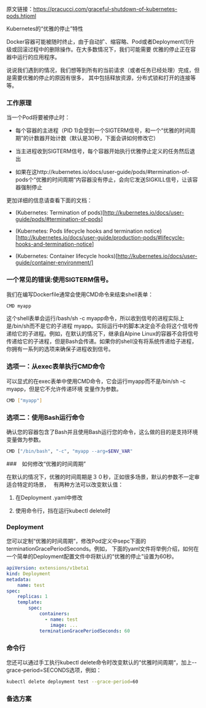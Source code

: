 原文链接：https://pracucci.com/graceful-shutdown-of-kubernetes-pods.htjoml

Kubernetes的“优雅的停止”特性


Docker容器可能被随时终止，由于自动扩、缩容略、Pod或者Deployment(1)升级或回滚过程中的删除操作。在大多数情况下，我们可能需要
优雅的停止正在容器中运行的应用程序。

说说我们遇到的情况，我们想等到所有的当前请求（或者任务已经处理）完成，但是需要优雅的停止的原因有很多，
其中包括释放资源，分布式锁和打开的连接等等。


### 工作原理

当一个Pod将要被停止时：

* 每个容器的主进程（PID 1)会受到一个SIGTERM信号，和一个“优雅的时间周期”的计数器开始计数（默认是30秒，下面会讲如何修改它）

* 当主进程收到SIGTERM信号，每个容器开始执行优雅停止定义的任务然后退出

* 如果在这http://kubernetes.io/docs/user-guide/pods/#termination-of-pods个“优雅的时间周期”内容器没有停止，会向它发送SIGKILL信号，让该容器强制停止

更加详细的信息请查看下面的文档：

* (Kubernetes: Termination of pods)[http://kubernetes.io/docs/user-guide/pods/#termination-of-pods]

* (Kubernetes: Pods lifecycle hooks and termination notice)[http://kubernetes.io/docs/user-guide/production-pods/#lifecycle-hooks-and-termination-notice]

* (Kubernetes: Container lifecycle hooks)[http://kubernetes.io/docs/user-guide/container-environment/]

### 一个常见的错误:使用SIGTERM信号。

我们在编写Dockerfile通常会使用CMD命令来结束shell表单：

```bash
CMD myapp
```

这个shell表单会运行/bash/sh -c myapp命令，所以收到信号的进程实际上是/bin/sh而不是它的子进程
myapp。实际运行中的脚本决定会不会将这个信号传递给它的子进程。例如，在默认的情况下，继承自Alpine
Linux的容器不会将信号传递给它的子进程，但是Bash会传递。如果你的shell没有将系统传递给子进程，
你拥有一系列的选项来确保子进程收到信号。

### 选项一：从exec表单执行CMD命令

可以显式的在exec表单中使用CMD命令，它会运行myapp而不是/bin/sh -c myapp，但是它不允许传递环境
变量作为参数。

```bash
CMD ["myapp"]
```
### 选项二：使用Bash运行命令

确认您的容器包含了Bash并且使用Bash运行您的命令，这么做的目的是支持环境变量做为参数。

```bash
CMD ["/bin/bash", "-c", "myapp --arg=$ENV_VAR"
```

###　如何修改“优雅的时间周期”

在默认的情况下，优雅的时间周期是３０秒，正如很多场景，默认的参数不一定审适合特定的场景，　
有两种方法可以改变默认值：

1. 在Deployment .yaml中修改

2. 使用命令行，挡在运行kubectl delete时

### Deployment

您可以定制“优雅的时间周期”，修改Pod定义中sepc下面的terminationGracePeriodSeconds。例如，
下面的yaml文件将举例介绍，如何在一个简单的Deployment配置文件中将默认的“优雅的停止”设置为60秒。

```yaml
apiVersion: extensions/v1beta1
kind: Deployment
metadata:
    name: test
spec:
    replicas: 1
    template:
        spec:
            containers:
              - name: test
                image: ...
            terminationGracePeriodSeconds: 60
``` 

### 命令行

您还可以通过手工执行kubectl delete命令时改变默认的“优雅时间周期“，加上--grace-period=SECONDS选项，例如：

```bash
kubectl delete deployment test --grace-period=60
```

### 备选方案

